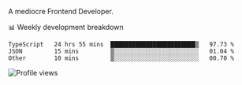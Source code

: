 A mediocre Frontend Developer.

📊 Weekly development breakdown
<!--START_SECTION:waka-->

```text
TypeScript   24 hrs 55 mins  ████████████████████████▒   97.73 %
JSON         15 mins         ▒░░░░░░░░░░░░░░░░░░░░░░░░   01.04 %
Other        10 mins         ▒░░░░░░░░░░░░░░░░░░░░░░░░   00.70 %
```

<!--END_SECTION:waka-->

<img src="https://gpvc.arturio.dev/iqbalfasri" alt="Profile views"/>
